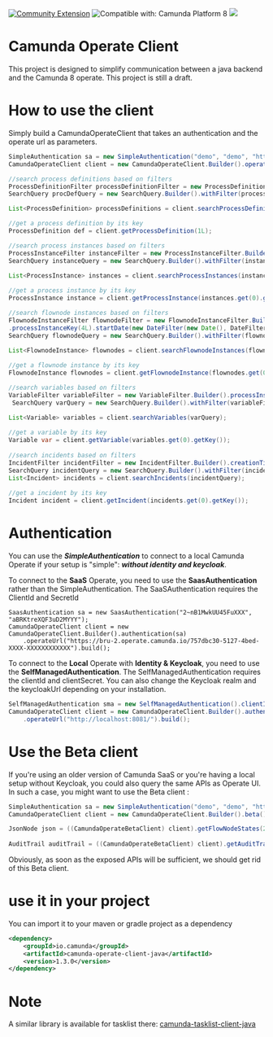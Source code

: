[![Community Extension](https://img.shields.io/badge/Community%20Extension-An%20open%20source%20community%20maintained%20project-FF4700)](https://github.com/camunda-community-hub/community)
![Compatible with: Camunda Platform 8](https://img.shields.io/badge/Compatible%20with-Camunda%20Platform%208-0072Ce)
[![](https://img.shields.io/badge/Lifecycle-Incubating-blue)](https://github.com/Camunda-Community-Hub/community/blob/main/extension-lifecycle.md#incubating-)

# Camunda Operate Client

This project is designed to simplify communication between a java backend and the Camunda 8 operate. This project is still a draft.

# How to use the client

Simply build a CamundaOperateClient that takes an authentication and the operate url as parameters.

```java
SimpleAuthentication sa = new SimpleAuthentication("demo", "demo", "http://localhost:8081");
CamundaOperateClient client = new CamundaOperateClient.Builder().operateUrl("http://localhost:8081").authentication(sa).build();

//search process definitions based on filters
ProcessDefinitionFilter processDefinitionFilter = new ProcessDefinitionFilter.Builder().name("Customer Onboarding").build();
SearchQuery procDefQuery = new SearchQuery.Builder().withFilter(processDefinitionFilter).withSize(20).withSort(new Sort("version", SortOrder.ASC)).build();

List<ProcessDefinition> processDefinitions = client.searchProcessDefinitions(procDefQuery);

//get a process definition by its key
ProcessDefinition def = client.getProcessDefinition(1L);

//search process instances based on filters
ProcessInstanceFilter instanceFilter = new ProcessInstanceFilter.Builder().bpmnProcessId("customer_onboarding_en").startDate(new DateFilter(new Date(), DateFilterRange.MONTH)).build();
SearchQuery instanceQuery = new SearchQuery.Builder().withFilter(instanceFilter).withSize(20).withSort(new Sort("state", SortOrder.ASC)).build();

List<ProcessInstance> instances = client.searchProcessInstances(instanceQuery);
       
//get a process instance by its key
ProcessInstance instance = client.getProcessInstance(instances.get(0).getKey());

//search flownode instances based on filters
FlownodeInstanceFilter flownodeFilter = new FlownodeInstanceFilter.Builder()
.processInstanceKey(4L).startDate(new DateFilter(new Date(), DateFilterRange.YEAR)).build();
SearchQuery flownodeQuery = new SearchQuery.Builder().withFilter(flownodeFilter).withSize(20).withSort(new Sort("state", SortOrder.ASC)).build();

List<FlownodeInstance> flownodes = client.searchFlownodeInstances(flownodeQuery);
        
//get a flownode instance by its key
FlownodeInstance flownodes = client.getFlownodeInstance(flownodes.get(0).getKey());

//search variables based on filters
VariableFilter variableFilter = new VariableFilter.Builder().processInstanceKey(4L).build();
 SearchQuery varQuery = new SearchQuery.Builder().withFilter(variableFilter).withSize(5).withSort(new Sort("name", SortOrder.ASC)).build();

List<Variable> variables = client.searchVariables(varQuery);
        
//get a variable by its key
Variable var = client.getVariable(variables.get(0).getKey());
            
//search incidents based on filters
IncidentFilter incidentFilter = new IncidentFilter.Builder().creationTime(new DateFilter(new Date(), DateFilterRange.YEAR)).build();
SearchQuery incidentQuery = new SearchQuery.Builder().withFilter(incidentFilter).withSize(20).withSort(new Sort("state", SortOrder.ASC)).build();
List<Incident> incidents = client.searchIncidents(incidentQuery);
        
//get a incident by its key
Incident incident = client.getIncident(incidents.get(0).getKey());

```
# Authentication
You can use the ***SimpleAuthentication*** to connect to a local Camunda Operate if your setup is "simple": ***without identity and keycloak***.

To connect to the **SaaS** Operate, you need to use the **SaasAuthentication** rather than the SimpleAuthentication. The SaaSAuthentication requires the ClientId and SecretId

```
SaasAuthentication sa = new SaasAuthentication("2~nB1MwkUU45FuXXX", "aBRKtreXQF3uD2MYYY");
CamundaOperateClient client = new CamundaOperateClient.Builder().authentication(sa)
    .operateUrl("https://bru-2.operate.camunda.io/757dbc30-5127-4bed-XXXX-XXXXXXXXXXXX").build();
```

To connect to the **Local** Operate with **Identity & Keycloak**, you need to use the **SelfManagedAuthentication**. The SelfManagedAuthentication requires the clientId and clientSecret. You can also change the Keycloak realm and the keycloakUrl depending on your installation.

```java
SelfManagedAuthentication sma = new SelfManagedAuthentication().clientId("java").clientSecret("foTPogjlI0hidwbDZcYFWzmU8FOQwLx0").baseUrl("http://localhost:18080").keycloakRealm("camunda-platform");
CamundaOperateClient client = new CamundaOperateClient.Builder().authentication(sma)
    .operateUrl("http://localhost:8081/").build();
```

# Use the Beta client
If you're using an older version of Camunda SaaS or you're having a local setup without Keycloak, you could also query the same APIs as Operate UI. In such a case, you might want to use the Beta client :

```java
SimpleAuthentication sa = new SimpleAuthentication("demo", "demo", "http://localhost:8081");
CamundaOperateClient client = new CamundaOperateClient.Builder().beta().operateUrl("http://localhost:8081").authentication(sa).build();

JsonNode json = ((CamundaOperateBetaClient) client).getFlowNodeStates(2L);
        
AuditTrail auditTrail = ((CamundaOperateBetaClient) client).getAuditTrail(2L);
```

Obviously, as soon as the exposed APIs will be sufficient, we should get rid of this Beta client.

# use it in your project
You can import it to your maven or gradle project as a dependency

```xml
<dependency>
	<groupId>io.camunda</groupId>
	<artifactId>camunda-operate-client-java</artifactId>
	<version>1.3.0</version>
</dependency>
```

# Note
A similar library is available for tasklist there:
[camunda-tasklist-client-java](https://github.com/camunda-community-hub/camunda-tasklist-client-java)
